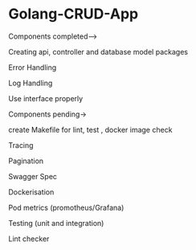 # Golang-CRUD-App

Components completed-->

Creating api, controller and database model packages

Error Handling

Log Handling

Use interface properly

Components pending->

create Makefile for lint, test , docker image check

Tracing

Pagination

Swagger Spec

Dockerisation

Pod metrics (promotheus/Grafana)

Testing (unit and integration)

Lint checker

